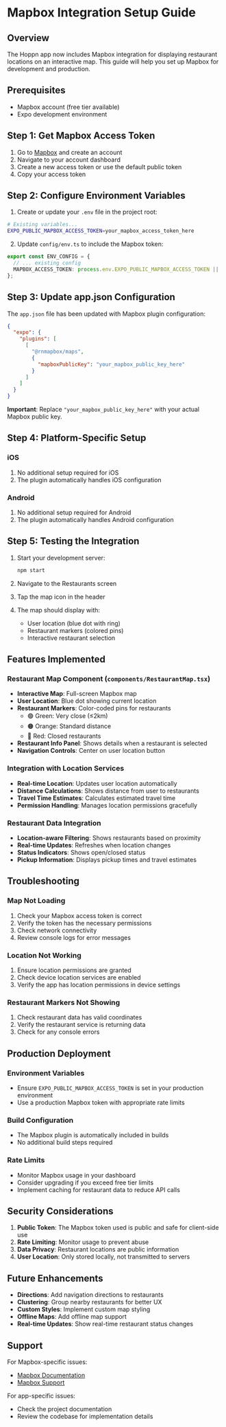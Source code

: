 # Mapbox Integration Setup Guide

## Overview
The Hoppn app now includes Mapbox integration for displaying restaurant locations on an interactive map. This guide will help you set up Mapbox for development and production.

## Prerequisites
- Mapbox account (free tier available)
- Expo development environment

## Step 1: Get Mapbox Access Token

1. Go to [Mapbox](https://www.mapbox.com/) and create an account
2. Navigate to your account dashboard
3. Create a new access token or use the default public token
4. Copy your access token

## Step 2: Configure Environment Variables

1. Create or update your `.env` file in the project root:

```bash
# Existing variables...
EXPO_PUBLIC_MAPBOX_ACCESS_TOKEN=your_mapbox_access_token_here
```

2. Update `config/env.ts` to include the Mapbox token:

```typescript
export const ENV_CONFIG = {
  // ... existing config
  MAPBOX_ACCESS_TOKEN: process.env.EXPO_PUBLIC_MAPBOX_ACCESS_TOKEN || 'your_mapbox_access_token_here',
};
```

## Step 3: Update app.json Configuration

The `app.json` file has been updated with Mapbox plugin configuration:

```json
{
  "expo": {
    "plugins": [
      [
        "@rnmapbox/maps",
        {
          "mapboxPublicKey": "your_mapbox_public_key_here"
        }
      ]
    ]
  }
}
```

**Important**: Replace `"your_mapbox_public_key_here"` with your actual Mapbox public key.

## Step 4: Platform-Specific Setup

### iOS
1. No additional setup required for iOS
2. The plugin automatically handles iOS configuration

### Android
1. No additional setup required for Android
2. The plugin automatically handles Android configuration

## Step 5: Testing the Integration

1. Start your development server:
   ```bash
   npm start
   ```

2. Navigate to the Restaurants screen
3. Tap the map icon in the header
4. The map should display with:
   - User location (blue dot with ring)
   - Restaurant markers (colored pins)
   - Interactive restaurant selection

## Features Implemented

### Restaurant Map Component (`components/RestaurantMap.tsx`)
- **Interactive Map**: Full-screen Mapbox map
- **User Location**: Blue dot showing current location
- **Restaurant Markers**: Color-coded pins for restaurants
  - 🟢 Green: Very close (≤2km)
  - 🟠 Orange: Standard distance
  - 🔴 Red: Closed restaurants
- **Restaurant Info Panel**: Shows details when a restaurant is selected
- **Navigation Controls**: Center on user location button

### Integration with Location Services
- **Real-time Location**: Updates user location automatically
- **Distance Calculations**: Shows distance from user to restaurants
- **Travel Time Estimates**: Calculates estimated travel time
- **Permission Handling**: Manages location permissions gracefully

### Restaurant Data Integration
- **Location-aware Filtering**: Shows restaurants based on proximity
- **Real-time Updates**: Refreshes when location changes
- **Status Indicators**: Shows open/closed status
- **Pickup Information**: Displays pickup times and travel estimates

## Troubleshooting

### Map Not Loading
1. Check your Mapbox access token is correct
2. Verify the token has the necessary permissions
3. Check network connectivity
4. Review console logs for error messages

### Location Not Working
1. Ensure location permissions are granted
2. Check device location services are enabled
3. Verify the app has location permissions in device settings

### Restaurant Markers Not Showing
1. Check restaurant data has valid coordinates
2. Verify the restaurant service is returning data
3. Check for any console errors

## Production Deployment

### Environment Variables
- Ensure `EXPO_PUBLIC_MAPBOX_ACCESS_TOKEN` is set in your production environment
- Use a production Mapbox token with appropriate rate limits

### Build Configuration
- The Mapbox plugin is automatically included in builds
- No additional build steps required

### Rate Limits
- Monitor Mapbox usage in your dashboard
- Consider upgrading if you exceed free tier limits
- Implement caching for restaurant data to reduce API calls

## Security Considerations

1. **Public Token**: The Mapbox token used is public and safe for client-side use
2. **Rate Limiting**: Monitor usage to prevent abuse
3. **Data Privacy**: Restaurant locations are public information
4. **User Location**: Only stored locally, not transmitted to servers

## Future Enhancements

- **Directions**: Add navigation directions to restaurants
- **Clustering**: Group nearby restaurants for better UX
- **Custom Styles**: Implement custom map styling
- **Offline Maps**: Add offline map support
- **Real-time Updates**: Show real-time restaurant status changes

## Support

For Mapbox-specific issues:
- [Mapbox Documentation](https://docs.mapbox.com/)
- [Mapbox Support](https://support.mapbox.com/)

For app-specific issues:
- Check the project documentation
- Review the codebase for implementation details 